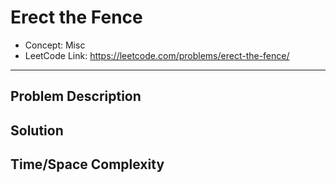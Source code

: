 # Erect the Fence

- Concept: Misc
- LeetCode Link: https://leetcode.com/problems/erect-the-fence/

---

## Problem Description

## Solution

## Time/Space Complexity

